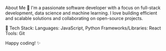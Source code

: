 About Me 👋
I'm a passionate software developer with a focus on  full-stack development, data science and machine learning. 
I love building efficient and scalable solutions and collaborating on open-source projects.

🔧 Tech Stack:
Languages: JavaScript, Python
Frameworks/Libraries: React
Tools: Git

Happy coding! ✨










<!---
LucaTegano/LucaTegano is a ✨ special ✨ repository because its `README.md` (this file) appears on your GitHub profile.
You can click the Preview link to take a look at your changes.
--->
